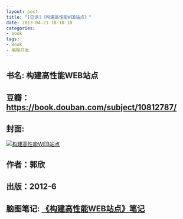 ```yaml
---
layout: post
title: "[已读]《构建高性能WEB站点》"
date: 2013-04-21 18:18:10
categories: 
- book
tags: 
- Book 
- 编程开发
---
```


## 书名: 构建高性能WEB站点
## 豆瓣：https://book.douban.com/subject/10812787/
## 封面: 

 [![构建高性能WEB站点](https://img1.doubanio.com/lpic/s11117924.jpg)](http://naotu.baidu.com/file/6dd32713888a91319ce7fb78513673b1?token=a295fe56fea5463a)
## 作者：郭欣
## 出版：2012-6
## 脑图笔记: [《构建高性能WEB站点》笔记](http://naotu.baidu.com/file/6dd32713888a91319ce7fb78513673b1?token=a295fe56fea5463a)